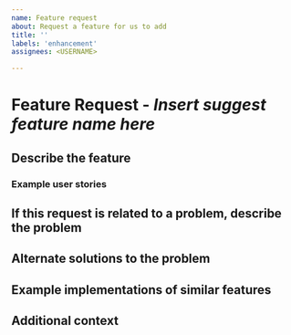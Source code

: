 ```yaml
---
name: Feature request
about: Request a feature for us to add
title: ''
labels: 'enhancement'
assignees: <USERNAME>

---
```


# Feature Request - *Insert suggest feature name here*
## Describe the feature
<!-- 
    A clear and concise description of the feature.
-->

### Example user stories
<!-- 
    By adding some user stories, the feature is easier to test and analyse.

    e.g.

    As a <role>,
    I would like to be able to <capability>, 
    So that <receive benefit>
-->

## If this request is related to a problem, describe the problem
<!-- 
    A clear and concise description of what the problem is.
    I'm frustrated that / when [...] 
-->

## Alternate solutions to the problem
<!-- 
    A clear and concise description of any alternative solutions that would have the same effect.

    Please do some analysis of the alternate solutions and explain why they aren't best suited here.
-->

## Example implementations of similar features
<!--
    If possible, please show / link to some example implementations of the proposed feature or similar features.
-->

## Additional context
<!-- 
    Add any other information about the feature, such as screenshots / mockups / pseudocode may be useful to place here.
    
    Remember the more information, the more the community can help.
 -->
